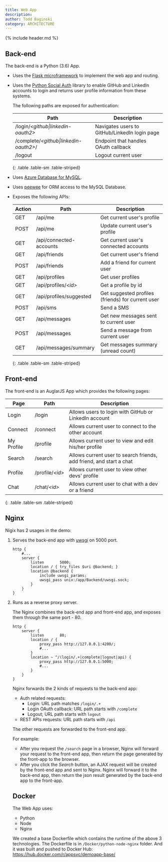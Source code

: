 ```yaml
---
title: Web App
description:
author: Todd Baginski
category: ARCHITECTURE
---
```


{% include header.md %}

## Back-end 

The back-end is a Python (3.6) App. 

* Uses the [Flask microframework](http://flask.pocoo.org/) to implement the web app and routing.

* Uses the [Python Social Auth](https://python-social-auth.readthedocs.io/en/latest/) library to enable GitHub and LinkedIn accounts to login and returns user profile information from these systems. 

   The following paths are exposed for authentication:

   | Path                                     | Description                              |
   | ---------------------------------------- | ---------------------------------------- |
   | /login/*\<github\|linkedin-oauth2\>*     | Navigates users to GitHub/LinkedIn login page |
   | /complete/*\<github\|linkedin-oauth2\>*/ | Endpoint that handles OAuth callback     |
   | /logout                                  | Logout current user                      |
   {: .table .table-sm .table-striped}

* Uses [Azure Database for MySQL](https://azure.microsoft.com/en-us/services/mysql/).

* Uses [peewee](http://docs.peewee-orm.com/en/latest/) for ORM access to the MySQL Database.

* Exposes the following APIs:

   | Action | Path                    | Description                              |
   | ------ | ----------------------- | ---------------------------------------- |
   | GET    | /api/me                 | Get current user's profile               |
   | POST   | /api/me                 | Update current user's profile            |
   | GET    | /api/connected-accounts | Get current user's connected accounts    |
   | GET    | /api/friends            | Get current user's friend                |
   | POST   | /api/friends            | Add a friend for current user            |
   | GET    | /api/profiles           | Get user profiles                        |
   | GET    | /api/profiles/*\<id\>*  | Get a profile by id                      |
   | GET    | /api/profiles/suggested | Get suggested profiles (friends) for current user |
   | POST   | /api/sms                | Send a SMS                               |
   | GET    | /api/messages           | Get new messages sent to current user    |
   | POST   | /api/messages           | Send a message from current user         |
   | GET    | /api/messages/summary   | Get messages summary (unread count)      |
   {: .table .table-sm .table-striped}

## Front-end

The front-end is an AuglarJS App which provides the following pages:

| Page       | Path              | Description                              |
| ---------- | ----------------- | ---------------------------------------- |
| Login      | /login            | Allows users to login with GitHub or LinkedIn account |
| Connect    | /connect          | Allows current user to connect to the other account |
| My Profile | /profile          | Allows current user to view and edit his/her profile |
| Search     | /search           | Allows current user to search friends, add friend, and start a chat |
| Profile    | /profile/*\<id\>* | Allows current user to view other devs' profile |
| Chat       | /chat/*\<id\>*    | Allows current user to chat with a dev or a friend |
{: .table .table-sm .table-striped}

## Nginx 

Nigix has 2 usages in the demo:

1. Serves the back-end app with [uwsgi](https://uwsgi-docs.readthedocs.io/en/latest/) on 5000 port.

   ```Nginx
   http {
       #...
       server {
           listen       5000;
           location / { try_files $uri @backend; }
           location @backend {
               include uwsgi_params;
               uwsgi_pass unix:/app/Backend/uwsgi.sock;
           }
       }
   }
   ```

2. Runs as a reverse proxy server.

   The Nginx combines the back-end app and front-end app, and exposes them through the same port - 80.

   ```nginx
   http {
       server {        
           listen       80;
           location / {
               proxy_pass http://127.0.0.1:4200/;            
               #...
           }
           location ~ ^/(login/.+|complete|logout|api) {    
               proxy_pass http://127.0.0.1:5000;
               #...
           }
       }
   }
   ```

   Nginx forwards the 2 kinds of requests to the back-end app:

   * Auth related requests: 
     * Login: URL path matches `/login/.+`
     * Login OAuth callback: URL path starts with `/complete`
     * Logout; URL path starts with `logout`
   * REST APIs requests: URL path starts with `/api`

   The other requests are forwarded to the front-end app.

   For example:

   * After you request the `/search` page in a browser, Nginx will forward your request to the front-end app, then return the page generated by the front-app to the browser.
   * After you click the *Search* button, an AJAX request will be created by the front-end app and sent to Nginx. Nginx will forward it to the back-end app, then return the json result generated by the back-end app to the front-app.

   ## Docker

   The Web App uses:

   * Python
   * Node
   * Nginx
   
   We created a base Dockerfile which contains the runtime of the above 3 technologies. The Dockerfile is in `/Docker/python-node-nginx` folder. And it was built and pushed to Docker Hub: https://hub.docker.com/r/appsvc/demoapp-base/


